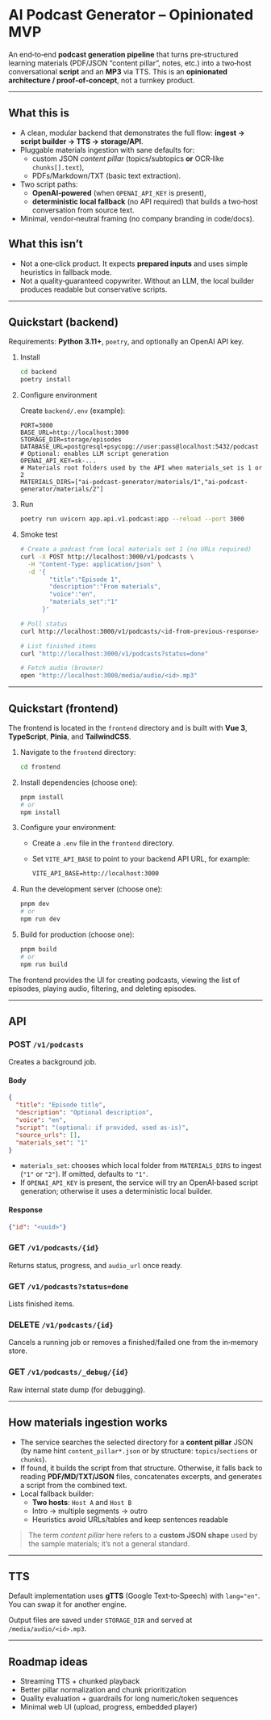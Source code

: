 # AI Podcast Generator – Opinionated MVP

An end‑to‑end **podcast generation pipeline** that turns pre‑structured learning materials (PDF/JSON “content pillar”, notes, etc.) into a two‑host conversational **script** and an **MP3** via TTS. This is an **opinionated architecture / proof‑of‑concept**, not a turnkey product.

---

## What this is

- A clean, modular backend that demonstrates the full flow: **ingest → script builder → TTS → storage/API**.
- Pluggable materials ingestion with sane defaults for:
  - custom JSON *content pillar* (topics/subtopics **or** OCR‐like `chunks[].text`),
  - PDFs/Markdown/TXT (basic text extraction).
- Two script paths:
  - **OpenAI‑powered** (when `OPENAI_API_KEY` is present),
  - **deterministic local fallback** (no API required) that builds a two‑host conversation from source text.
- Minimal, vendor‑neutral framing (no company branding in code/docs).

## What this isn’t

- Not a one‑click product. It expects **prepared inputs** and uses simple heuristics in fallback mode.
- Not a quality‑guaranteed copywriter. Without an LLM, the local builder produces readable but conservative scripts.

---

## Quickstart (backend)

Requirements: **Python 3.11+**, `poetry`, and optionally an OpenAI API key.

1. Install

    ```bash
    cd backend
    poetry install
    ```

2. Configure environment

    Create `backend/.env` (example):

    ```env
    PORT=3000
    BASE_URL=http://localhost:3000
    STORAGE_DIR=storage/episodes
    DATABASE_URL=postgresql+psycopg://user:pass@localhost:5432/podcast
    # Optional: enables LLM script generation
    OPENAI_API_KEY=sk-...
    # Materials root folders used by the API when materials_set is 1 or 2
    MATERIALS_DIRS=["ai-podcast-generator/materials/1","ai-podcast-generator/materials/2"]
    ```

3. Run

    ```bash
    poetry run uvicorn app.api.v1.podcast:app --reload --port 3000
    ```

4. Smoke test

    ```bash
    # Create a podcast from local materials set 1 (no URLs required)
    curl -X POST http://localhost:3000/v1/podcasts \
      -H "Content-Type: application/json" \
      -d '{
            "title":"Episode 1",
            "description":"From materials",
            "voice":"en",
            "materials_set":"1"
          }'

    # Poll status
    curl http://localhost:3000/v1/podcasts/<id-from-previous-response>

    # List finished items
    curl "http://localhost:3000/v1/podcasts?status=done"

    # Fetch audio (browser)
    open "http://localhost:3000/media/audio/<id>.mp3"
    ```

---

## Quickstart (frontend)

The frontend is located in the `frontend` directory and is built with **Vue 3**, **TypeScript**, **Pinia**, and **TailwindCSS**.

1. Navigate to the `frontend` directory:

    ```bash
    cd frontend
    ```

2. Install dependencies (choose one):

    ```bash
    pnpm install
    # or
    npm install
    ```

3. Configure your environment:
    - Create a `.env` file in the `frontend` directory.
    - Set `VITE_API_BASE` to point to your backend API URL, for example:

      ```txt
      VITE_API_BASE=http://localhost:3000
      ```

4. Run the development server (choose one):

    ```bash
    pnpm dev
    # or
    npm run dev
    ```

5. Build for production (choose one):

    ```bash
    pnpm build
    # or
    npm run build
    ```

The frontend provides the UI for creating podcasts, viewing the list of episodes, playing audio, filtering, and deleting episodes.

---

## API

### POST `/v1/podcasts`

Creates a background job.

#### **Body**

```json
{
  "title": "Episode title",               
  "description": "Optional description",  
  "voice": "en",                         
  "script": "(optional: if provided, used as-is)",
  "source_urls": [],                       
  "materials_set": "1"                    
}
```

- `materials_set`: chooses which local folder from `MATERIALS_DIRS` to ingest (`"1"` or `"2"`). If omitted, defaults to `"1"`.
- If `OPENAI_API_KEY` is present, the service will try an OpenAI‑based script generation; otherwise it uses a deterministic local builder.

#### **Response**

```json
{"id": "<uuid>"}
```

### GET `/v1/podcasts/{id}`

Returns status, progress, and `audio_url` once ready.

### GET `/v1/podcasts?status=done`

Lists finished items.

### DELETE `/v1/podcasts/{id}`

Cancels a running job or removes a finished/failed one from the in‑memory store.

### GET `/v1/podcasts/_debug/{id}`

Raw internal state dump (for debugging).

---

## How materials ingestion works

- The service searches the selected directory for a **content pillar** JSON (by name hint `content_pillar*.json` or by structure: `topics`/`sections` or `chunks`).
- If found, it builds the script from that structure. Otherwise, it falls back to reading **PDF/MD/TXT/JSON** files, concatenates excerpts, and generates a script from the combined text.
- Local fallback builder:
  - **Two hosts**: `Host A` and `Host B`
  - Intro → multiple segments → outro
  - Heuristics avoid URLs/tables and keep sentences readable

> The term *content pillar* here refers to a **custom JSON shape** used by the sample materials; it’s not a general standard.

---

## TTS

Default implementation uses **gTTS** (Google Text‑to‑Speech) with `lang="en"`. You can swap it for another engine.

Output files are saved under `STORAGE_DIR` and served at `/media/audio/<id>.mp3`.

---

## Roadmap ideas

- Streaming TTS + chunked playback
- Better pillar normalization and chunk prioritization
- Quality evaluation + guardrails for long numeric/token sequences
- Minimal web UI (upload, progress, embedded player)
